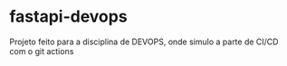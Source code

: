# fastapi-devops
Projeto feito para a disciplina de DEVOPS, onde simulo a parte de CI/CD com o git actions